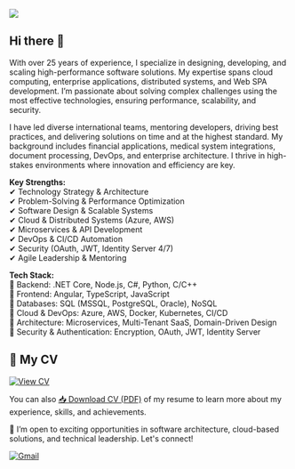 ![](https://komarev.com/ghpvc/?username=xhunter74&style=for-the-badge)

## Hi there 👋

With over 25 years of experience, I specialize in designing, developing, and scaling high-performance software solutions. My expertise spans cloud computing, enterprise applications, distributed systems, and Web SPA development. I’m passionate about solving complex challenges using the most effective technologies, ensuring performance, scalability, and security.

I have led diverse international teams, mentoring developers, driving best practices, and delivering solutions on time and at the highest standard. My background includes financial applications, medical system integrations, document processing, DevOps, and enterprise architecture. I thrive in high-stakes environments where innovation and efficiency are key.

**Key Strengths:**  
✔ Technology Strategy & Architecture  
✔ Problem-Solving & Performance Optimization  
✔ Software Design & Scalable Systems  
✔ Cloud & Distributed Systems (Azure, AWS)  
✔ Microservices & API Development  
✔ DevOps & CI/CD Automation  
✔ Security (OAuth, JWT, Identity Server 4/7)  
✔ Agile Leadership & Mentoring  

**Tech Stack:**  
🔹 Backend: .NET Core, Node.js, C#, Python, C/C++  
🔹 Frontend: Angular, TypeScript, JavaScript  
🔹 Databases: SQL (MSSQL, PostgreSQL, Oracle), NoSQL  
🔹 Cloud & DevOps: Azure, AWS, Docker, Kubernetes, CI/CD  
🔹 Architecture: Microservices, Multi-Tenant SaaS, Domain-Driven Design  
🔹 Security & Authentication: Encryption, OAuth, JWT, Identity Server

## 📄 My CV

[![View CV](https://img.shields.io/badge/View%20CV-PDF-blue?style=for-the-badge&logo=readthedocs)](./CVSerhiyKrasovskyy.pdf)

You can also [📥 Download CV (PDF)](https://github.com/XHunter74/xhunter74/releases/download/v1.0/CVSerhiyKrasovskyy.pdf)
 of my resume to learn more about my experience, skills, and achievements.


🔗 I’m open to exciting opportunities in software architecture, cloud-based solutions, and technical leadership. Let's connect!

[![Gmail](https://img.shields.io/badge/Gmail-D14836?style=for-the-badge&logo=gmail&logoColor=white)](mailto:xhunter74@gmail.com)
